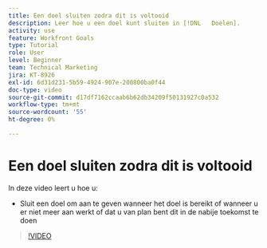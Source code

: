 ```yaml
---
title: Een doel sluiten zodra dit is voltooid
description: Leer hoe u een doel kunt sluiten in [!DNL   Doelen].
activity: use
feature: Workfront Goals
type: Tutorial
role: User
level: Beginner
team: Technical Marketing
jira: KT-8926
exl-id: 6d31d231-5b59-4924-907e-200800ba0f44
doc-type: video
source-git-commit: d17df7162ccaab6b62db34209f50131927c0a532
workflow-type: tm+mt
source-wordcount: '55'
ht-degree: 0%

---
```


# Een doel sluiten zodra dit is voltooid

In deze video leert u hoe u:

* Sluit een doel om aan te geven wanneer het doel is bereikt of wanneer u er niet meer aan werkt of dat u van plan bent dit in de nabije toekomst te doen

>[!VIDEO](https://video.tv.adobe.com/v/335198/?quality=12&learn=on&enablevpops)
